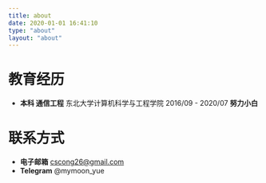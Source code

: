```yaml
---
title: about
date: 2020-01-01 16:41:10
type: "about"
layout: "about"
---
```



# 教育经历

* <b>本科 通信工程</b>
东北大学计算机科学与工程学院
2016/09 - 2020/07
<b>努力小白</b>



# 联系方式
* <b>电子邮箱</b>
cscong26@gmail.com
* <b>Telegram</b>
@mymoon_yue